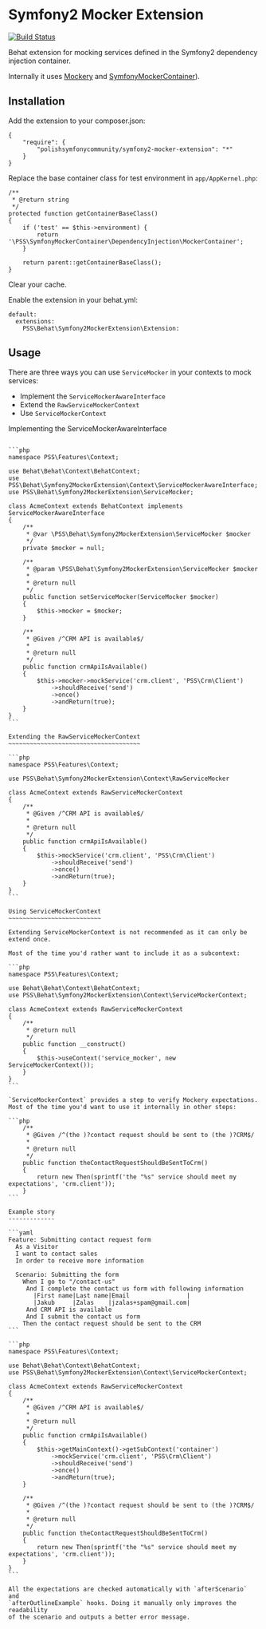 ﻿Symfony2 Mocker Extension
=========================

[![Build Status](https://secure.travis-ci.org/PolishSymfonyCommunity/Symfony2MockerExtension.png?branch=master)](http://travis-ci.org/PolishSymfonyCommunity/Symfony2MockerExtension)

Behat extension for mocking services defined in the Symfony2 dependency
injection container.

Internally it uses [Mockery](https://github.com/padraic/mockery) and [SymfonyMockerContainer](https://github.com/PolishSymfonyCommunity/SymfonyMockerContainer)).

Installation
------------

Add the extension to your composer.json:

    {
        "require": {
            "polishsymfonycommunity/symfony2-mocker-extension": "*"
        }
    }

Replace the base container class for test environment in `app/AppKernel.php`:

    /**
     * @return string
     */
    protected function getContainerBaseClass()
    {
        if ('test' == $this->environment) {
            return '\PSS\SymfonyMockerContainer\DependencyInjection\MockerContainer';
        }

        return parent::getContainerBaseClass();
    }

Clear your cache.

Enable the extension in your behat.yml:

    default:
      extensions:
        PSS\Behat\Symfony2MockerExtension\Extension:

Usage
-----

There are three ways you can use `ServiceMocker` in your contexts to mock
services:
* Implement the `ServiceMockerAwareInterface`
* Extend the `RawServiceMockerContext`
* Use `ServiceMockerContext`

Implementing the ServiceMockerAwareInterface
~~~~~~~~~~~~~~~~~~~~~~~~~~~~~~~~~~~~~~~~~~~~

```php
namespace PSS\Features\Context;

use Behat\Behat\Context\BehatContext;
use PSS\Behat\Symfony2MockerExtension\Context\ServiceMockerAwareInterface;
use PSS\Behat\Symfony2MockerExtension\ServiceMocker;

class AcmeContext extends BehatContext implements ServiceMockerAwareInterface
{
    /**
     * @var \PSS\Behat\Symfony2MockerExtension\ServiceMocker $mocker
     */
    private $mocker = null;

    /**
     * @param \PSS\Behat\Symfony2MockerExtension\ServiceMocker $mocker
     *
     * @return null
     */
    public function setServiceMocker(ServiceMocker $mocker)
    {
        $this->mocker = $mocker;
    }

    /**
     * @Given /^CRM API is available$/
     *
     * @return null
     */
    public function crmApiIsAvailable()
    {
        $this->mocker->mockService('crm.client', 'PSS\Crm\Client')
            ->shouldReceive('send')
            ->once()
            ->andReturn(true);
    }
}
```

Extending the RawServiceMockerContext
~~~~~~~~~~~~~~~~~~~~~~~~~~~~~~~~~~~~~

```php
namespace PSS\Features\Context;

use PSS\Behat\Symfony2MockerExtension\Context\RawServiceMocker

class AcmeContext extends RawServiceMockerContext
{
    /**
     * @Given /^CRM API is available$/
     *
     * @return null
     */
    public function crmApiIsAvailable()
    {
        $this->mockService('crm.client', 'PSS\Crm\Client')
            ->shouldReceive('send')
            ->once()
            ->andReturn(true);
    }
}
```

Using ServiceMockerContext
~~~~~~~~~~~~~~~~~~~~~~~~~~

Extending ServiceMockerContext is not recommended as it can only be extend once.

Most of the time you'd rather want to include it as a subcontext:

```php
namespace PSS\Features\Context;

use Behat\Behat\Context\BehatContext;
use PSS\Behat\Symfony2MockerExtension\Context\ServiceMockerContext;

class AcmeContext extends RawServiceMockerContext
{
    /**
     * @return null
     */
    public function __construct()
    {
        $this->useContext('service_mocker', new ServiceMockerContext());
    }
}
```

`ServiceMockerContext` provides a step to verify Mockery expectations.
Most of the time you'd want to use it internally in other steps:

```php
    /**
     * @Given /^(the )?contact request should be sent to (the )?CRM$/
     *
     * @return null
     */
    public function theContactRequestShouldBeSentToCrm()
    {
        return new Then(sprintf('the "%s" service should meet my expectations', 'crm.client'));
    }
```

Example story
-------------

```yaml
Feature: Submitting contact request form
  As a Visitor
  I want to contact sales
  In order to receive more information

  Scenario: Submitting the form
    When I go to "/contact-us"
     And I complete the contact us form with following information
       |First name|Last name|Email                |
       |Jakub     |Zalas    |jzalas+spam@gmail.com|
     And CRM API is available
     And I submit the contact us form
    Then the contact request should be sent to the CRM
```

```php
namespace PSS\Features\Context;

use Behat\Behat\Context\BehatContext;
use PSS\Behat\Symfony2MockerExtension\Context\ServiceMockerContext;

class AcmeContext extends RawServiceMockerContext
{
    /**
     * @Given /^CRM API is available$/
     *
     * @return null
     */
    public function crmApiIsAvailable()
    {
        $this->getMainContext()->getSubContext('container')
            ->mockService('crm.client', 'PSS\Crm\Client')
            ->shouldReceive('send')
            ->once()
            ->andReturn(true);
    }

    /**
     * @Given /^(the )?contact request should be sent to (the )?CRM$/
     *
     * @return null
     */
    public function theContactRequestShouldBeSentToCrm()
    {
        return new Then(sprintf('the "%s" service should meet my expectations', 'crm.client'));
    }
}
```

All the expectations are checked automatically with `afterScenario` and
`afterOutlineExample` hooks. Doing it manually only improves the readability
of the scenario and outputs a better error message.

